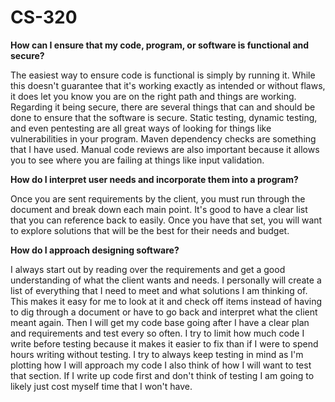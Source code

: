 # CS-320

<b>How can I ensure that my code, program, or software is functional and secure?</b>

The easiest way to ensure code is functional is simply by running it. While this doesn't guarantee that it's working exactly as intended or without flaws, it does let you know you are on the right path and things are working. Regarding it being secure, there are several things that can and should be done to ensure that the software is secure. Static testing, dynamic testing, and even pentesting are all great ways of looking for things like vulnerabilities in your program. Maven dependency checks are something that I have used. Manual code reviews are also important because it allows you to see where you are failing at things like input validation.

<b>How do I interpret user needs and incorporate them into a program?</b>

Once you are sent requirements by the client, you must run through the document and break down each main point. It's good to have a clear list that you can reference back to easily. Once you have that set, you will want to explore solutions that will be the best for their needs and budget.

<b>How do I approach designing software?</b>

I always start out by reading over the requirements and get a good understanding of what the client wants and needs. I personally will create a list of everything that I need to meet and what solutions I am thinking of. This makes it easy for me to look at it and check off items instead of having to dig through a document or have to go back and interpret what the client meant again. Then I will get my code base going after I have a clear plan and requirements and test every so often. I try to limit how much code I write before testing because it makes it easier to fix than if I were to spend hours writing without testing. I try to always keep testing in mind as I'm plotting how I will approach my code I also think of how I will want to test that section. If I write up code first and don't think of testing I am going to likely just cost myself time that I won't have.
